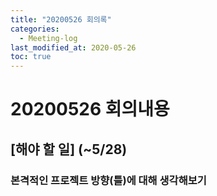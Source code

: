 ```yaml
---
title: "20200526 회의록"
categories:
  - Meeting-log
last_modified_at: 2020-05-26
toc: true
---
```


# 20200526 회의내용

## [해야 할 일] (~5/28)
### 본격적인 프로젝트 방향(틀)에 대해 생각해보기
